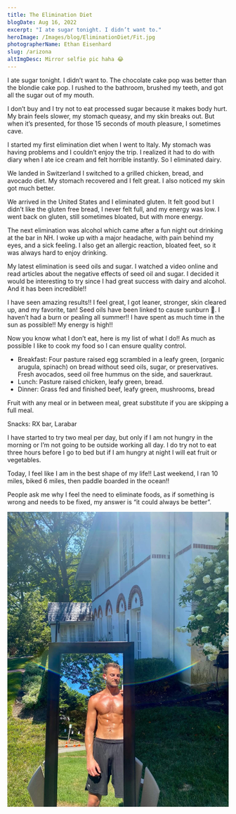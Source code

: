 ```yaml
---
title: The Elimination Diet
blogDate: Aug 16, 2022
excerpt: "I ate sugar tonight. I didn’t want to."
heroImage: /Images/blog/EliminationDiet/Fit.jpg
photographerName: Ethan Eisenhard
slug: /arizona
altImgDesc: Mirror selfie pic haha 😂
---
```


I ate sugar tonight. I didn’t want to. The chocolate cake pop was better than the blondie cake pop. I rushed to the bathroom, brushed my teeth, and got all the sugar out of my mouth.

I don’t buy and I try not to eat processed sugar because it makes body hurt. My brain feels slower, my stomach queasy, and my skin breaks out. But when it’s presented, for those 15 seconds of mouth pleasure, I sometimes cave.

I started my first elimination diet when I went to Italy. My stomach was having problems and I couldn’t enjoy the trip. I realized it had to do with diary when I ate ice cream and felt horrible instantly. So I eliminated dairy.

We landed in Switzerland I switched to a grilled chicken, bread, and avocado diet. My stomach recovered and I felt great. I also noticed my skin got much better.

We arrived in the United States and I eliminated gluten. It felt good but I didn’t like the gluten free bread, I never felt full, and my energy was low. I went back on gluten, still sometimes bloated, but with more energy.

The next elimination was alcohol which came after a fun night out drinking at the bar in NH. I woke up with a major headache, with pain behind my eyes, and a sick feeling. I also get an allergic reaction, bloated feet, so it was always hard to enjoy drinking.

My latest elimination is seed oils and sugar. I watched a video online and read articles about the negative effects of seed oil and sugar. I decided it would be interesting to try since I had great success with dairy and alcohol. And it has been incredible!!

I have seen amazing results!! I feel great, I got leaner, stronger, skin cleared up, and my favorite, tan! Seed oils have been linked to cause sunburn 🥵. I haven’t had a burn or pealing all summer!! I have spent as much time in the sun as possible!! My energy is high!!

Now you know what I don’t eat, here is my list of what I do!! As much as possible I like to cook my food so I can ensure quality control.

- Breakfast: Four pasture raised egg scrambled in a leafy green, (organic arugula, spinach) on bread without seed oils, sugar, or preservatives. Fresh avocados, seed oil free hummus on the side, and sauerkraut.
- Lunch: Pasture raised chicken, leafy green, bread.
- Dinner: Grass fed and finished beef, leafy green, mushrooms, bread

Fruit with any meal or in between meal, great substitute if you are skipping a full meal.

Snacks: RX bar, Larabar

I have started to try two meal per day, but only if I am not hungry in the morning or I’m not going to be outside working all day. I do try not to eat three hours before I go to bed but if I am hungry at night I will eat fruit or vegetables.

Today, I feel like I am in the best shape of my life!! Last weekend, I ran 10 miles, biked 6 miles, then paddle boarded in the ocean!!

People ask me why I feel the need to eliminate foods, as if something is wrong and needs to be fixed, my answer is “it could always be better”.

![Mirror selfie haha 😂!](/Images/blog/EliminationDiet/Fit2.jpg "Mirror selfie")
